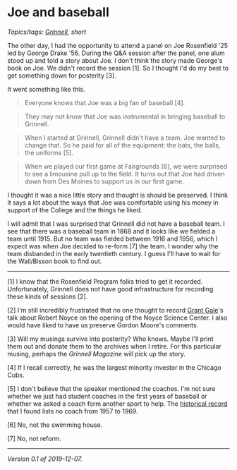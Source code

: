 Joe and baseball
================

*Topics/tags: [Grinnell](index-grinnell), short*

The other day, I had the opportunity to attend a panel on Joe
Rosenfield '25 led by George Drake '56.  During the Q&A session
after the panel, one alum stood up and told a story about Joe.  I
don't think the story made George's book on Joe.  We didn't record
the session [1].  So I thought I'd do my best to get something down
for posterity [3].

It went something like this.

> Everyone knows that Joe was a big fan of baseball [4].

> They may not know that Joe was instrumental in bringing baseball to
  Grinnell.

> When I started at Grinnell, Grinnell didn't have a team.  Joe wanted
  to change that.  So he paid for all of the equipment: the bats, the
  balls, the uniforms [5].

> When we played our first game at Fairgrounds [6], we were surprised
  to see a limousine pull up to the field.  It turns out that Joe had
  driven down from Des Moines to support us in our first game.

I thought it was a nice little story and thought is should be preserved.
I think it says a lot about the ways that Joe was comfortable using his
money in support of the College and the things he liked.

I will admit that I was surprised that Grinnell did not have a baseball
team.  I see that there was a baseball team in 1868 and it looks like
we fielded a team until 1915.  But no team was fielded between 1916 and
1956, which I expect was when Joe decided to re-form [7] the team.
I wonder why the team disbanded in the early twentieth century.  I guess
I'll have to wait for the Wall/Bisson book to find out.

---

[1] I know that the Rosenfield Program folks tried to get it recorded.
Unfortunately, Grinnell does not have good infrastructure for recording
these kinds of sessions [2].

[2] I'm still incredibly frustrated that no one thought to record
[Grant Gale](grant-gale)'s talk about Robert Noyce on the opening
of the Noyce Science Center.  I also would have liked to have us
preserve Gordon Moore's comments.

[3] Will my musings survive into posterity?  Who knows.  Maybe I'll
print them out and donate them to the archives when I retire.  For
this particular musing, perhaps the _Grinnell Magazine_ will pick
up the story.

[4] If I recall correctly, he was the largest minority investor in the
Chicago Cubs.

[5] I don't believe that the speaker mentioned the coaches.  I'm not sure
whether we just had student coaches in the first years of baseball or
whether we asked a coach form another sport to help.  The [historical
record](https://pioneers.grinnell.edu/documents/2019/5/9//Season_by_Season_Overall_Team_Records_Update.pdf?id=1201) that I found lists no coach from
1957 to 1969.

[6] No, not the swimming house.

[7] No, not reform.

---

*Version 0.1 of 2019-12-07.*
